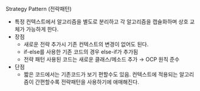 Strategy Pattern (전략패턴)

- 특정 컨텍스트에서 알고리즘을 별도로 분리하고 각 알고리즘을 캡슐화하며 상호 교체가 가능하게 한다.
- 장점
    - 새로운 전략 추가시 기존 컨텍스트의 변경이 없어도 된다.
    - if-else를 사용한 기존 코드의 경우 else-if가 추가됨
    - 전략 패턴 사용된 코드는 새로운 클래스/메소드 추가 → OCP 원칙 준수
- 단점
    - 짧은 코드에서는 기존코드가 보기 편할수도 있음. 컨텍스트에 적용되는 알고리즘이 간편할수록 전략패턴을 사용하기에 애매해진다.